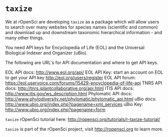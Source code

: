 # `taxize`

We at rOpenSci are developing `taxize` as a package which will allow users to search over many websites for species names (scientific and common) and download up and downstream taxonomic hierarchical information - and many other things. 

You need API keys for Encyclopedia of Life (EOL) and the Universal Biological Indexer and Organizer (uBio). 

The following are URL's for API documentation and where to get API keys. 

EOL API docs: <http://www.eol.org/api/>
EOL API Key: start an account on EOL to get your API key <http://eol.org/users/register>
EOL API forum: <https://eol.uservoice.com/forums/15429-encyclopedia-of-life-api>
TNRS API docs: <http://tnrs.iplantcollaborative.org/api.html>
ITIS API docs: <http://www.itis.gov/ws_description.html> 
Phylomatic API docs: <http://www.phylodiversity.net/phylomatic/phylomatic_api.html>
uBio docs: <http://www.ubio.org/index.php?pagename=xml_services>
uBio Key: <http://www.ubio.org/index.php?pagename=form>

`taxize` rOpenSci tutorial here:  http://ropensci.org/tutorials/r-taxize-tutorial/

`taxize` is part of the rOpenSci project, visit http://ropensci.org to learn more.